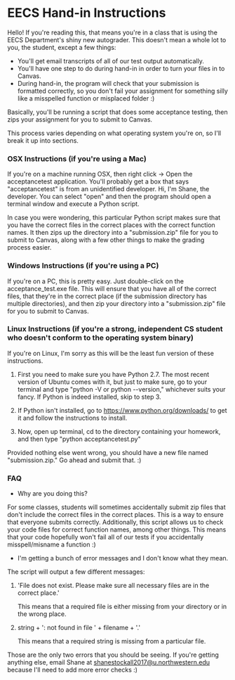 # EECS Hand-in Instructions

Hello! If you're reading this, that means you're in a class that is using the EECS Department's shiny new autograder. This doesn't mean a whole lot to you, the student, except a few things: 

* You'll get email transcripts of all of our test output automatically. 
* You'll have one step to do during hand-in in order to turn your files in to Canvas.
* During hand-in, the program will check that your submission is formatted correctly, so you don't fail your assignment for something silly like a misspelled function or misplaced folder :)  

Basically, you'll be running a script that does some acceptance testing, then zips your assignment for you to submit to Canvas. 

This process varies depending on what operating system you're on, so I'll break it up into sections. 


### OSX Instructions (if you're using a Mac)

If you're on a machine running OSX, then right click -> Open the acceptancetest application. You'll probably get a box that says "acceptancetest" is from an unidentified developer. Hi, I'm Shane, the developer. You can select "open" and then the program should open a terminal window and execute a Python script. 

In case you were wondering, this particular Python script makes sure that you have the correct files in the correct places with the correct function names. It then zips up the directory into a "submission.zip" file for you to submit to Canvas, along with a few other things to make the grading process easier. 

### Windows Instructions (if you're using a PC)

If you're on a PC, this is pretty easy. Just double-click on the acceptance_test.exe file. This will ensure that you have all of the correct files, that they're in the correct place (if the submission directory has multiple directories), and then zip your directory into a "submission.zip" file for you to submit to Canvas. 

### Linux Instructions (if you're a strong, independent CS student who doesn't conform to the operating system binary)

If you're on Linux, I'm sorry as this will be the least fun version of these instructions. 

1. First you need to make sure you have Python 2.7. The most recent version of Ubuntu comes with it, but just to make sure, go to your terminal and type "python -V or python --version," whichever suits your fancy. If Python is indeed installed, skip to step 3. 

2. If Python isn't installed, go to https://www.python.org/downloads/ to get it and follow the instructions to install. 

3. Now, open up terminal, cd to the directory containing your homework, and then type "python acceptancetest.py"

Provided nothing else went wrong, you should have a new file named "submission.zip." Go ahead and submit that. :) 



### FAQ

* Why are you doing this? 

For some classes, students will sometimes accidentally submit zip files that don't include the correct files in the correct places. This is a way to ensure that everyone submits correctly. Additionally, this script allows us to check your code files for correct function names, among other things. This means that your code hopefully won't fail all of our tests if you accidentally misspell/misname a function :) 

* I'm getting a bunch of error messages and I don't know what they mean.

The script will output a few different messages: 

1. 'File does not exist. Please make sure all necessary files are in the correct place.'

	This means that a required file is either missing from your directory or in the wrong place. 

2. string + ': not found in file ' + filename + '.'

	This means that a required string is missing from a particular file.

Those are the only two errors that you should be seeing. If you're getting anything else, email Shane at shanestockall2017@u.northwestern.edu because I'll need to add more error checks :) 
